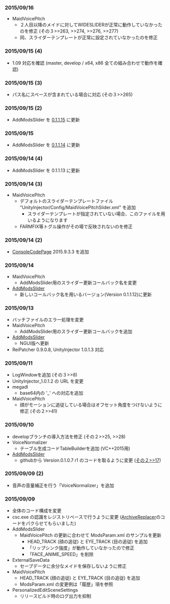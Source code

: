 ### 2015/09/16
 - MaidVoicePitch
   - ２人目以降のメイドに対してWIDESLIDERが正常に動作していなかったのを修正 (その３>>263, >>274, >>276, >>277)
   - 同、スライダーテンプレートが正常に設定されていなかったのを修正

### 2015/09/15 (4)

   - 1.09 対応を確認 (master, develop / x64, x86 全ての組み合わせで動作を確認)
 
### 2015/09/15 (3)

   - パス名にスペースが含まれている場合に対応 (その３>>265)
 
### 2015/09/15 (2)

   - AddModsSlider を [0.1.1.15](https://github.com/CM3D2-01/CM3D2.AddModsSlider.Plugin/tree/8b615573d728c7a8517f48f001df6bc1d4d41e10) に更新
 
### 2015/09/15

   - AddModsSlider を [0.1.1.14](https://github.com/CM3D2-01/CM3D2.AddModsSlider.Plugin/tree/281b142d3443a503a68b86bb513c898d04298f17) に更新
 
### 2015/09/14 (4)

 - AddModsSlider を 0.1.1.13 に更新

### 2015/09/14 (3)

 - MaidVoicePitch
    - デフォルトのスライダーテンプレートファイル "UnityInjector/Config/MaidVoicePitchSlider.xml" を追加
       - スライダーテンプレートが指定されていない場合、このファイルを用いるようになります
    - FARMFIX等トグル操作がその場で反映されないのを修正

### 2015/09/14 (2)

 - [ConsoleCodePage](https://gist.github.com/asm256/9bfb88336a1433e2328a) 2015.9.3.3 を追加

### 2015/09/14

 - MaidVoicePitch
    - AddModsSlider用のスライダー更新コールバック名を変更
 - [AddModsSlider](https://github.com/CM3D2-01/CM3D2.AddModsSlider.Plugin)
    - 新しいコールバック名を用いるバージョン(Version 0.1.1.12)に更新

### 2015/09/13

 - バッチファイルのエラー処理を変更
 - MaidVoicePitch
    - AddModsSlider用のスライダー更新コールバックを追加
 - [AddModsSlider](https://github.com/CM3D2-01/CM3D2.AddModsSlider.Plugin)
    - NGUI版へ更新
 - ReiPatcher 0.9.0.8, UnityInjector 1.0.1.3 対応

### 2015/09/11

 - LogWindowを追加 (その３>>8)
 - UnityInjector_1.0.1.2 の URL を変更
 - megadl
    - base64内の '_' への対応を追加
 - MaidVoicePitch
    - 顔がモーションに追従している場合はオフセット角度をつけないように修正 (その２>>41)

### 2015/09/10

 - developブランチの導入方法を修正 (その２>>25, >>28)
 - VoiceNormalizer
    - テーブル生成コードTableBuilderを追加 (VC++2015用)
 - [AddModsSlider](https://github.com/CM3D2-01/CM3D2.AddModsSlider.Plugin)
    - githubから Version.0.1.0.7 r1 のコードを取るように変更 ([その２>>17](https://github.com/CM3D2-01/CM3D2.AddModsSlider.Plugin/commit/c26e907c9b9d0f0aa606e721586be8a90689a005))

### 2015/09/09 (2)

 - 音声の音量補正を行う「VoiceNormalizer」を追加


### 2015/09/09

 - 全体のコード構成を変更
 - csc.exe の認識をレジストリベースで行うように変更 ([ArchiveReplacer](https://gist.github.com/asm256/8f5472657c1675bdc77a)のコードをパクらせてもらいました)
 - AddModsSlider
    - MaidVoicePitch の更新に合わせて ModsParam.xml のサンプルを更新
       -  HEAD_TRACK (顔の追従) と EYE_TRACK (目の追従) を追加
       - 「リップシンク強度」が動作していなかったので修正
       - 「FACE_ANIME_SPEED」を削除
 - ExternalSaveData
    - セーブデータに余分なメイドを保存しないように修正
 - MaidVoicePitch
    - HEAD_TRACK (顔の追従) と EYE_TRACK (目の追従) を追加
    - ModsParam.xml の変更例は「履歴」項を参照
 - PersonalizedEditSceneSettings
   - リリースビルド時のログ出力を抑制
